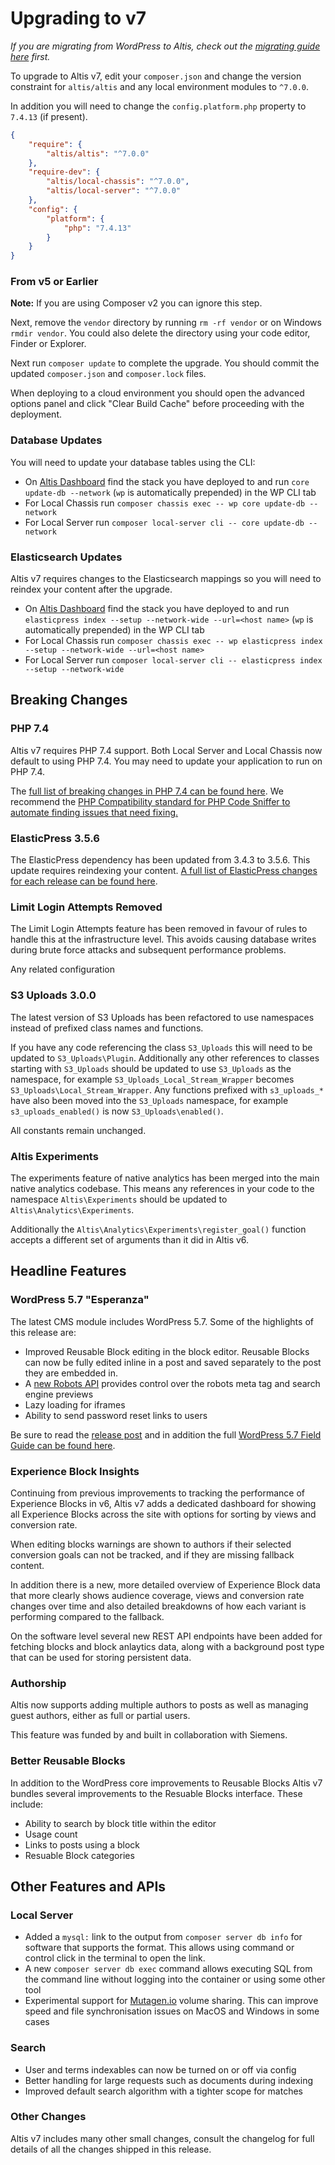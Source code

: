 # Upgrading to v7

_If you are migrating from WordPress to Altis, check out the [migrating guide here](../migrating-from-wordpress.md) first._

To upgrade to Altis v7, edit your `composer.json` and change the version constraint for `altis/altis` and any local environment modules to `^7.0.0`.

In addition you will need to change the `config.platform.php` property to `7.4.13` (if present).

```json
{
	"require": {
		"altis/altis": "^7.0.0"
	},
	"require-dev": {
		"altis/local-chassis": "^7.0.0",
		"altis/local-server": "^7.0.0"
	},
	"config": {
		"platform": {
			"php": "7.4.13"
		}
	}
}
```

### From v5 or Earlier

**Note:** If you are using Composer v2 you can ignore this step.

Next, remove the `vendor` directory by running `rm -rf vendor` or on Windows `rmdir vendor`. You could also delete the directory using your code editor, Finder or Explorer.

Next run `composer update` to complete the upgrade. You should commit the updated `composer.json` and `composer.lock` files.

When deploying to a cloud environment you should open the advanced options panel and click "Clear Build Cache" before proceeding with the deployment.

### Database Updates

You will need to update your database tables using the CLI:

- On [Altis Dashboard](https://dashboard.altis-dxp.com/) find the stack you have deployed to and run `core update-db --network` (`wp` is automatically prepended) in the WP CLI tab
- For Local Chassis run `composer chassis exec -- wp core update-db --network`
- For Local Server run `composer local-server cli -- core update-db --network`

### Elasticsearch Updates

Altis v7 requires changes to the Elasticsearch mappings so you will need to reindex your content after the upgrade.

- On [Altis Dashboard](https://dashboard.altis-dxp.com/) find the stack you have deployed to and run `elasticpress index --setup --network-wide --url=<host name>` (`wp` is automatically prepended) in the WP CLI tab
- For Local Chassis run `composer chassis exec -- wp elasticpress index --setup --network-wide --url=<host name>`
- For Local Server run `composer local-server cli -- elasticpress index --setup --network-wide`


## Breaking Changes

### PHP 7.4

Altis v7 requires PHP 7.4 support. Both Local Server and Local Chassis now default to using PHP 7.4. You may need to update your application to run on PHP 7.4.

The [full list of breaking changes in PHP 7.4 can be found here](https://www.php.net/manual/en/migration74.incompatible.php). We recommend the [PHP Compatibility standard for PHP Code Sniffer to automate finding issues that need fixing.](https://github.com/PHPCompatibility/PHPCompatibility)

### ElasticPress 3.5.6

The ElasticPress dependency has been updated from 3.4.3 to 3.5.6. This update requires reindexing your content. [A full list of ElasticPress changes for each release can be found here](https://github.com/10up/ElasticPress/releases).

### Limit Login Attempts Removed

The Limit Login Attempts feature has been removed in favour of rules to handle this at the infrastructure level. This avoids causing database writes during brute force attacks and subsequent performance problems.

Any related configuration

### S3 Uploads 3.0.0

The latest version of S3 Uploads has been refactored to use namespaces instead of prefixed class names and functions.

If you have any code referencing the class `S3_Uploads` this will need to be updated to `S3_Uploads\Plugin`. Additionally any other references to classes starting with `S3_Uploads` should be updated to use `S3_Uploads` as the namespace, for example `S3_Uploads_Local_Stream_Wrapper` becomes `S3_Uploads\Local_Stream_Wrapper`. Any functions prefixed with `s3_uploads_*` have also been moved into the `S3_Uploads` namespace, for example `s3_uploads_enabled()` is now `S3_Uploads\enabled()`.

All constants remain unchanged.

### Altis Experiments

The experiments feature of native analytics has been merged into the main native analytics codebase. This means any references in your code to the namespace `Altis\Experiments` should be updated to `Altis\Analytics\Experiments`.

Additionally the `Altis\Analytics\Experiments\register_goal()` function accepts a different set of arguments than it did in Altis v6.


## Headline Features

### WordPress 5.7 "Esperanza"

The latest CMS module includes WordPress 5.7. Some of the highlights of this release are:

- Improved Reusable Block editing in the block editor. Reusable Blocks can now be fully edited inline in a post and saved separately to the post they are embedded in.
- A [new Robots API](https://make.wordpress.org/core/2021/02/19/robots-api-and-max-image-preview-directive-in-wordpress-5-7/) provides control over the robots meta tag and search engine previews
- Lazy loading for iframes
- Ability to send password reset links to users

Be sure to read the [release post](https://wordpress.org/news/2021/03/esperanza/) and in addition the full [WordPress 5.7 Field Guide can be found here](https://make.wordpress.org/core/2021/02/19/robots-api-and-max-image-preview-directive-in-wordpress-5-7/).

### Experience Block Insights

Continuing from previous improvements to tracking the performance of Experience Blocks in v6, Altis v7 adds a dedicated dashboard for showing all Experience Blocks across the site with options for sorting by views and conversion rate.

When editing blocks warnings are shown to authors if their selected conversion goals can not be tracked, and if they are missing fallback content.

In addition there is a new, more detailed overview of Experience Block data that more clearly shows audience coverage, views and conversion rate changes over time and also detailed breakdowns of how each variant is performing compared to the fallback.

On the software level several new REST API endpoints have been added for fetching blocks and block anlaytics data, along with a background post type that can be used for storing persistent data.

### Authorship

Altis now supports adding multiple authors to posts as well as managing guest authors, either as full or partial users.

This feature was funded by and built in collaboration with Siemens.

### Better Reusable Blocks

In addition to the WordPress core improvements to Reusable Blocks Altis v7 bundles several improvements to the Resuable Blocks interface. These include:

- Ability to search by block title within the editor
- Usage count
- Links to posts using a block
- Resuable Block categories


## Other Features and APIs

### Local Server

- Added a `mysql:` link to the output from `composer server db info` for software that supports the format. This allows using command or control click in the terminal to open the link.
- A new `composer server db exec` command allows executing SQL from the command line without logging into the container or using some other tool
- Experimental support for [Mutagen.io](https://mutagen.io) volume sharing. This can improve speed and file synchronisation issues on MacOS and Windows in some cases

### Search

- User and terms indexables can now be turned on or off via config
- Better handling for large requests such as documents during indexing
- Improved default search algorithm with a tighter scope for matches

### Other Changes

Altis v7 includes many other small changes, consult the changelog for full details of all the changes shipped in this release.
